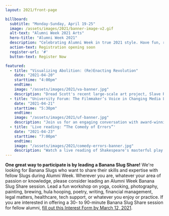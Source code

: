 ```yaml
---
layout: 2021/front-page

billboard:
  subtitle: "Monday-Sunday, April 19-25"
  image: /assets/images/2021/banner-image-v2.gif
  alt-text: "Alumni Week 2021 Arts"
  hero-title: "Alumni Week 2021"
  description: "Celebrating Alumni Week in true 2021 style. Have fun, remember your roots, reignite your passions, and connect like never before as our first virtual Alumni Week zooms you back to campus."
  action-text: Registration opening soon
  register-url: '#'
  button-text: Register Now

featured:
  - title: "Visualizing Abolition: (Re)Enacting Revolution"
    date: "2021-04-20"
    starttime: "4:00pm"
    endtime: 
    image: "/assets/images/2021/va-banner.jpg"
    description: "Dread Scott's recent large-scale art project, Slave Rebellion Reenactment, was a community-engaged performance reenacting the largest rebellion of enslaved people in U.S. history. Prof. Gray, UC Davis, will join him in conversation about art, revolution, and reenactments."
  - title: "University Forum: The Filmmaker’s Voice in Changing Media Landscape"
    date: "2021-04-21"
    starttime: "5:30pm"
    endtime: 
    image: "/assets/images/2021/uf-banner.jpg"
    description: "Join us for an engaging conversation with award-winning filmmakers and professors in the Social Documentation MFA program Jacqueline Olive and Jennifer Maytorena Taylor, whose most recent feature documentaries are Always in Season and For the Love of Rutland."
  - title: 'Live reading: “The Comedy of Errors”'
    date: "2021-04-23"
    starttime: "7:00pm"
    endtime: 
    image: "/assets/images/2021/comedy-errors-banner.jpg"
    description: "Watch a live reading of Shakespeare's masterful play “The Comedy of Errors” directed by theater arts professor Danny Scheie and featuring special guests, including illustrious alumni and fabulous friends."
---
```


**One great way to participate is by leading a Banana Slug Share!** We're looking for Banana Slugs who want to share their skills and expertise with fellow Slugs during Alumni Week. Wherever you are, whatever your area of passion or knowledge, please consider leading an Alumni Week Banana Slug Share session. Lead a fun workshop on yoga, cooking, photography, painting, brewing, hula hooping, poetry, writing, financial management, legal matters, healthcare, tech support, or whatever you enjoy or practice. If you are interested in offering a 30- to 90-minute Banana Slug Share session for fellow alumni, [fill out this Interest Form by March 12, 2021](https://docs.google.com/forms/d/e/1FAIpQLSdVVuDjXB5VxY6izvuhi4miAwzHB_stoad_hCtrtK3GvKdJZQ/viewform).



